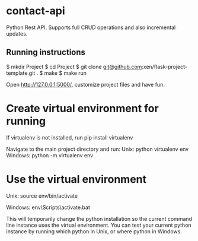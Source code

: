 # contact-api
Python Rest API. Supports full CRUD operations and also incremental updates. 

## Running instructions
$ mkdir Project
$ cd Project
$ git clone git@github.com:xen/flask-project-template.git .
$ make
$ make run

Open http://127.0.0.1:5000/, customize project files and have fun.

# Create virtual environment for running
If virtualenv is not installed, run pip install virtualenv

Navigate to the main project directory and run: 
Unix: python virtualenv env 
Windows: python -m virtualenv env

# Use the virtual environment
Unix: source env/bin/activate

Windows: env\Scripts\activate.bat

This will temporarily change the python installation so the current command line instance uses the virtual environment. You can test your current python instance by running which python in Unix, or where python in Windows.
